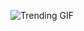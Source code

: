
<!-- GIF_SECTION -->
![Trending GIF](https://media0.giphy.com/media/v1.Y2lkPThiYjIxNzcyNGd3MzF2d2NkbGMyb29xaGNieWhudGM0bGFodWN0em50N2RyYWQ4MCZlcD12MV9naWZzX3NlYXJjaCZjdD1n/3oKIPeLAaOhrv8JJ7y/giphy.gif)
<!-- END_GIF_SECTION -->
